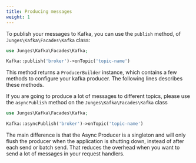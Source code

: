 ```yaml
---
title: Producing messages
weight: 1
---
```


To publish your messages to Kafka, you can use the `publish` method, of `Junges\Kafka\Facades\Kafka` class:

```php
use Junges\Kafka\Facades\Kafka;

Kafka::publish('broker')->onTopic('topic-name')
```

This method returns a `ProducerBuilder` instance, which contains a few methods to configure your kafka producer. 
The following lines describes these methods.

If you are going to produce a lot of messages to different topics, please use the `asyncPublish` method on the `Junges\Kafka\Facades\Kafka` class
```php
use Junges\Kafka\Facades\Kafka;

Kafka::asyncPublish('broker')->onTopic('topic-name')
```

The main difference is that the Async Producer is a singleton and will only flush the producer when the application is shutting down, instead of after each send or batch send. That reduces the overhead when you want to send a lot of messages in your request handlers. 